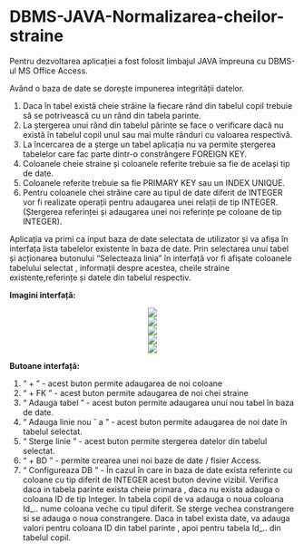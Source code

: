 # DBMS-JAVA-Normalizarea-cheilor-straine

Pentru dezvoltarea aplicației a fost folosit limbajul JAVA împreuna cu DBMS-ul MS Office Access.

Având o baza de date se dorește impunerea integrității datelor.
<ol>
<li> Daca în tabel există cheie străine la fiecare rând din tabelul copil trebuie să se potrivească cu un rând din tabela parinte. </li>
<li> La ștergerea unui rând din tabelul părinte se face o verificare dacă nu există în tabelul copil unul sau mai multe rânduri cu valoarea respectivă. </li>
  <li> La încercarea de a șterge un tabel aplicația nu va permite ștergerea tabelelor care fac parte dintr-o constrângere FOREIGN KEY.</li>
  <li> Coloanele cheie straine și coloanele referite trebuie sa fie de același tip de date.</li>
  <li> Coloanele referite trebuie sa fie PRIMARY KEY sau un INDEX UNIQUE.</li>
  <li> Pentru coloanele chei străine care au tipul de date diferit de INTEGER vor fi realizate operații pentru adaugarea unei relații de tip INTEGER.(Ștergerea referinței și adaugarea unei noi referințe pe coloane de tip INTEGER).</li>
</ol>

Aplicația va primi ca input baza de date selectata de utilizator și va afișa în interfața lista tabelelor existente în baza de date. Prin selectarea unui tabel și acționarea butonului “Selecteaza linia” în interfață vor fi afișate coloanele tabelului selectat , informații despre acestea, cheile straine existente,referințe și datele din tabelul respectiv.



<b> Imagini interfață: </b> 

<center> <img src="http://i.epvpimg.com/WFPBeab.png"> </center> 
<center> <img src="http://i.epvpimg.com/5onufab.png"> </center>
<center> <img src="http://i.epvpimg.com/4gUKbab.png"> </center>
<center> <img src="http://i.epvpimg.com/viL1cab.png"> </center>
<center> <img src="http://i.epvpimg.com/so1Rfab.png"> </center>


<b> Butoane interfață: </b> 
<ol>
<li> “ + ” - acest buton permite adaugarea de noi coloane </li>
<li> “ + FK ” - acest buton permite adaugarea de noi chei straine </li>
<li> “ Adauga tabel ” - acest buton permite adaugarea unui nou tabel în baza de date.</li>
<li> “ Adauga linie nou ˘ a ” - acest buton permite adaugarea de noi date în tabelul selectat.</li>
<li> “ Sterge linie ” - acest buton permite stergerea datelor din tabelul selectat.</li>
<li> “ + BD ” - permite crearea unei noi baze de date / fisier Access.</li>
<li>  “ Configureaza DB ” - În cazul în care in baza de date exista referinte cu coloane cu tip diferit de INTEGER acest buton devine vizibil. Verifica daca in tabela parinte exista cheie primara , daca nu exista adauga o coloana ID de tip Integer. In tabela copil de va adauga o noua coloana Id_.. nume coloana veche cu tipul diferit. Se sterge vechea constrangere si se adauga o noua constrangere. Daca in tabel exista date, va adauga valori pentru coloana ID din tabel parinte , apoi pentru tabela Id_.. din tabelul copil. </li>
</ol>
